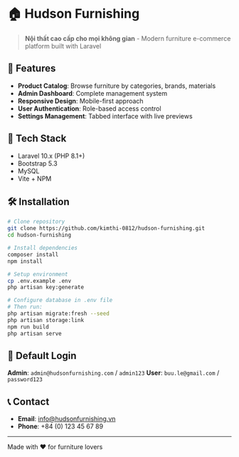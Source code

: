# 🏠 Hudson Furnishing

> **Nội thất cao cấp cho mọi không gian** - Modern furniture e-commerce platform built with Laravel

## 🌟 Features

- **Product Catalog**: Browse furniture by categories, brands, materials
- **Admin Dashboard**: Complete management system
- **Responsive Design**: Mobile-first approach
- **User Authentication**: Role-based access control
- **Settings Management**: Tabbed interface with live previews

## 🚀 Tech Stack

- Laravel 10.x (PHP 8.1+)
- Bootstrap 5.3
- MySQL
- Vite + NPM

## 🛠️ Installation

```bash
# Clone repository
git clone https://github.com/kimthi-0812/hudson-furnishing.git
cd hudson-furnishing

# Install dependencies
composer install
npm install

# Setup environment
cp .env.example .env
php artisan key:generate

# Configure database in .env file
# Then run:
php artisan migrate:fresh --seed
php artisan storage:link
npm run build
php artisan serve
```

## 👥 Default Login

**Admin**: `admin@hudsonfurnishing.com` / `admin123`
**User**: `buu.le@gmail.com` / `password123`

## 📞 Contact

- **Email**: info@hudsonfurnishing.vn
- **Phone**: +84 (0) 123 45 67 89

---
Made with ❤️ for furniture lovers